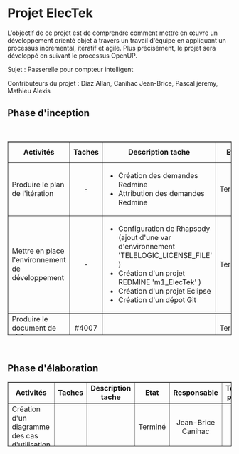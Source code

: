<h1>Projet ElecTek</h1>

<p>L&rsquo;objectif de ce projet est de comprendre comment mettre en &oelig;uvre un d&eacute;veloppement orient&eacute; objet &agrave; travers un travail d&#39;&eacute;quipe en appliquant un processus incr&eacute;mental, it&eacute;ratif et agile. Plus pr&eacute;cis&eacute;ment, le projet sera d&eacute;velopp&eacute; en suivant le processus OpenUP.</p>

<p>Sujet :&nbsp;Passerelle pour compteur intelligent</p>

<p>Contributeurs du projet : Diaz Allan, Canihac Jean-Brice, Pascal jeremy, Mathieu Alexis</p>

<h2>Phase d&#39;inception</h2>

<p>&nbsp;</p>

<table border="1" cellpadding="1" cellspacing="1" height="435" width="1502">
	<tbody>
		<tr>
			<td style="text-align: center;"><strong>Activit&eacute;s</strong></td>
			<td style="text-align: center;"><strong>Taches</strong></td>
			<td style="text-align: center;"><strong>Description tache</strong></td>
			<td style="text-align: center;"><strong>Etat</strong></td>
			<td style="text-align: center;"><strong>Responsable</strong></td>
			<td style="text-align: center;"><strong>Temps pass&eacute;</strong></td>
			<td style="text-align: center;"><strong>Document produit</strong></td>
		</tr>
		<tr>
			<td>Produire le plan de l&#39;it&eacute;ration</td>
			<td style="text-align: center;">-</td>
			<td>
			<ul>
				<li>Cr&eacute;ation des demandes Redmine</li>
				<li>Attribution des demandes Redmine</li>
			</ul>
			</td>
			<td style="text-align: center;">Termin&eacute;</td>
			<td style="text-align: center;">Allan Diaz</td>
			<td style="text-align: center;">4H</td>
			<td>&nbsp;</td>
		</tr>
		<tr>
			<td>Mettre en place l&#39;environnement de d&eacute;veloppement</td>
			<td style="text-align: center;">-</td>
			<td>
			<ul>
				<li>Configuration de Rhapsody (ajout d&#39;une var d&#39;environnement &#39;TELELOGIC_LICENSE_FILE&#39; )</li>
				<li>Cr&eacute;ation d&#39;un projet REDMINE &#39;m1_ElecTek&#39; )</li>
				<li>Cr&eacute;ation d&#39;un projet Eclipse</li>
				<li>Cr&eacute;ation d&#39;un d&eacute;pot Git</li>
			</ul>
			</td>
			<td>Termin&eacute;</td>
			<td style="text-align: center;">Allan Diaz</td>
			<td style="text-align: center;">4H</td>
			<td>&nbsp;</td>
		</tr>
		<tr>
			<td>Produire le document de vision</td>
			<td style="text-align: center;">#4007</td>
			<td>&nbsp;</td>
			<td>Termin&eacute;</td>
			<td style="text-align: center;">Jeremy Pascal</td>
			<td style="text-align: center;">2H</td>
			<td><a href="http://mass-etudiant.univ-tlse2.fr/redmine/attachments/download/827/Vision.docx">Document de vision</a></td>
		</tr>
		<tr>
			<td rowspan="2">Identifier et d&eacute;crire les Use Case</td>
			<td>#4036</td>
			<td>Description des cas d&#39;utilisations</td>
			<td style="text-align: center;">Termin&eacute;</td>
			<td style="text-align: center;">J&eacute;r&eacute;my Pascal / Allan Diaz</td>
			<td style="text-align: center;">4H</td>
			<td>
			<p><a href="http://mass-etudiant.univ-tlse2.fr/redmine/attachments/download/912/UseCase_Definir_le_tarif.odt" id="0" name="Desc UC" target="_blank">D&eacute;finir le tarif</a></p>

			<p><a href="http://mass-projet.univ-tlse2.fr/redmine/attachments/download/948/UseCase_Informer_le_client_des_changements_tarifaires.odt" id="0" name="Desc UC" target="_blank">Informer le client des changements tarifaires</a></p>

			<p><a href="http://mass-projet.univ-tlse2.fr/redmine/attachments/download/950/Editer_son_profil.odt" id="0" name="Desc UC" target="_blank">Editer son profil</a></p>

			<p><a href="http://mass-etudiant.univ-tlse2.fr/redmine/attachments/download/910/UseCase_Imprimer_une_facture.odt" id="0" name="Desc UC" target="_blank">Imprimer une facture</a></p>

			<p><a href="http://mass-etudiant.univ-tlse2.fr/redmine/attachments/download/909/UseCase_Choisir_un_fournisseur.odt" id="0" name="Desc UC" target="_blank">Choisir son fournisseur</a></p>

			<p><a href="http://mass-etudiant.univ-tlse2.fr/redmine/attachments/download/908/UseCase_Consulter_sa_consommation.odt" id="0" name="Desc UC" target="_blank">Consulter sa consommation</a></p>

			<p><a href="http://mass-projet.univ-tlse2.fr/redmine/attachments/download/942/UseCase_Consulter_les_mesures_energetiques.odt" id="0" name="Desc UC" target="_blank">Consulter les mesures energ&eacute;tiques</a></p>
			</td>
		</tr>
		<tr>
			<td>&nbsp;</td>
			<td>Cr&eacute;ation d&#39;un diagramme des cas d&#39;utilisation</td>
			<td style="text-align: center;">Termin&eacute;</td>
			<td style="text-align: center;">Jean-Brice Canihac</td>
			<td style="text-align: center;">2H</td>
			<td><a href="http://mass-projet.univ-tlse2.fr/redmine/attachments/download/961/UC_ElecTek_new.png" id="0" name="Diag UC" target="_blank">Diagramme des cas d&#39;utilisation</a></td>
		</tr>
		<tr>
			<td>D&eacute;crire les cas de test fonctionnel</td>
			<td style="text-align: center;">#4009</td>
			<td>&nbsp;</td>
			<td>Termin&eacute;</td>
			<td style="text-align: center;">Allan Diaz</td>
			<td style="text-align: center;">1H</td>
			<td><a href="http://mass-etudiant.univ-tlse2.fr/redmine/attachments/download/830/Cas%20de%20test%20fonctionnel.docx">Cas des tests fonctionnels</a></td>
		</tr>
		<tr>
			<td>Proposer des maquettes pour les IHM</td>
			<td style="text-align: center;">#4010</td>
			<td>&nbsp;</td>
			<td>Termin&eacute;</td>
			<td style="text-align: center;">Jean-Brice Canihac</td>
			<td style="text-align: center;">2H</td>
			<td>
			<p><a href="http://mass-etudiant.univ-tlse2.fr/redmine/attachments/download/824/screen_1.png">Maquette de l&#39;&eacute;cran 1</a></p>

			<p><a href="http://mass-etudiant.univ-tlse2.fr/redmine/attachments/download/825/screen_2.png">Maquette de l&#39;&eacute;cran 2</a></p>

			<p><a href="http://mass-etudiant.univ-tlse2.fr/redmine/attachments/download/826/screen_3.png">Maquette de l&#39;&eacute;cran 3</a></p>
			</td>
		</tr>
		<tr>
			<td colspan="1" rowspan="2">Proposer l&#39;architecture initiale du syst&egrave;me</td>
			<td style="text-align: center;">#3993</td>
			<td>Cr&eacute;ation d&#39;un diagramme de classes</td>
			<td>Termin&eacute;</td>
			<td style="text-align: center;">Alexis Mathieu</td>
			<td style="text-align: center;">1H</td>
			<td><a href="http://mass-etudiant.univ-tlse2.fr/redmine/attachments/download/907/Diag_classe.PNG">Diagramme de classe</a></td>
		</tr>
		<tr>
			<td style="text-align: center;">#4006</td>
			<td>Cr&eacute;ation d&#39;un diagramme d&#39;activit&eacute;</td>
			<td>Termin&eacute;</td>
			<td style="text-align: center;">Alexis Mathieu</td>
			<td style="text-align: center;">1H</td>
			<td><a href="http://mass-etudiant.univ-tlse2.fr/redmine/attachments/download/823/sequence.png">Diagramme d&#39;activit&eacute;</a></td>
		</tr>
		<tr>
			<td>Cr&eacute;ation d&#39;un diagramme de s&eacute;quence syst&egrave;me</td>
			<td style="text-align: center;">#4034</td>
			<td>Cr&eacute;ation de diagramme s&eacute;quence syst&egrave;me pour chaque cas d&#39;utilisation</td>
			<td>Termin&eacute;</td>
			<td style="text-align: center;">Jean-Brice Canihac</td>
			<td style="text-align: center;">1H</td>
			<td>
			<p><a href="http://mass-projet.univ-tlse2.fr/redmine/attachments/download/994/SD_Consummer_Choisir_Fournisseur.PNG" id="0" name="diag UC" target="_blank">C_Choisir fournisseur</a></p>

			<p><a href="http://mass-projet.univ-tlse2.fr/redmine/attachments/download/995/SD_Consummer_Consulter_Consommation.PNG" id="0" name="diag UC" target="_blank">C_consulter consommation</a></p>

			<p><a href="http://mass-projet.univ-tlse2.fr/redmine/attachments/download/996/SD_Consummer_Editer_Profil.PNG" id="0" name="diag UC" target="_blank">C_Editer profil</a></p>

			<p><a href="http://mass-projet.univ-tlse2.fr/redmine/attachments/download/997/SD_Consummer_Imprimer_Facture.PNG" id="0" name="diag UC" target="_blank">C_imprimer facture</a></p>

			<p><a href="http://mass-projet.univ-tlse2.fr/redmine/attachments/download/998/SD_Provider_Consulter_Consommation.PNG" id="0" name="diag UC" target="_blank">C_consulter conso</a></p>

			<p><a href="http://mass-projet.univ-tlse2.fr/redmine/attachments/download/1000/SD_Provider_Definir_Tarif.PNG" id="0" name="diag UC" target="_blank">P_Definir tarif</a></p>

			<p><a href="http://mass-projet.univ-tlse2.fr/redmine/attachments/download/999/SD_Provider_Notifier_Clients.PNG" id="0" name="diag UC" target="_blank">P_Notifier clients</a></p>
			</td>
		</tr>
	</tbody>
</table>

<p>&nbsp;</p>

<h2>Phase d&#39;&eacute;laboration</h2>

<table border="1" cellpadding="1" cellspacing="1" height="145" width="1510">
	<tbody>
		<tr>
			<td style="text-align: center;"><strong>Activit&eacute;s</strong></td>
			<td style="text-align: center;"><strong>Taches</strong></td>
			<td style="text-align: center;"><strong>Description tache</strong></td>
			<td style="text-align: center;"><strong>Etat</strong></td>
			<td style="text-align: center;"><strong>Responsable</strong></td>
			<td style="text-align: center;"><strong>Temps pass&eacute;</strong></td>
			<td style="text-align: center;"><strong>Document produit</strong></td>
		</tr>
		<tr>
			<td>Cr&eacute;ation d&#39;un diagramme des cas d&#39;utilisation</td>
			<td style="text-align: center;">&nbsp;</td>
			<td>&nbsp;</td>
			<td>Termin&eacute;</td>
			<td style="text-align: center;">Jean-Brice Canihac</td>
			<td style="text-align: center;">2H</td>
			<td><a href="http://mass-etudiant.univ-tlse2.fr/redmine/attachments/download/898/UC_ElecTek.PNG" id="0" name="diag UC" target="_blank">Diagramme des cas d&#39;utilisation</a></td>
		</tr>
		<tr>
			<td>Cr&eacute;ation d&#39;un diagramme de classe avec patron MVC</td>
			<td style="text-align: center;">#4033</td>
			<td>&nbsp;</td>
			<td>Termin&eacute;</td>
			<td style="text-align: center;">Alexis Mathieu</td>
			<td style="text-align: center;">4H</td>
			<td>&nbsp;</td>
		</tr>
	</tbody>
</table>

<p>&nbsp;</p>

<p>&nbsp;</p>
